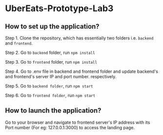# UberEats-Prototype-Lab3

## How to set up the application?
 Step 1. Clone the repository, which has essentially two folders i.e. `backend` and `frontend`.
 
 Step 2. Go to `backend` folder, run `npm install`
 
 Step 3. Go to `frontend` folder, run `npm install`
 
 Step 4. Go to .env file in backend and frontend folder and update backend's and frontend's server IP and port number. respectively.
   
 Step 5. Go to `backend folder`, run `npm start`
 
 Step 6. Go to `frontend folder`, run `npm start`
 
 ## How to launch the application?
 Go to your browser and navigate to frontend server's IP address with its Port number (For eg: 127.0.0.1:3000) to access the landing page.
 
